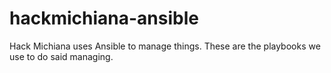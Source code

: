 # hackmichiana-ansible
Hack Michiana uses Ansible to manage things. These are the playbooks we use to do said managing.
